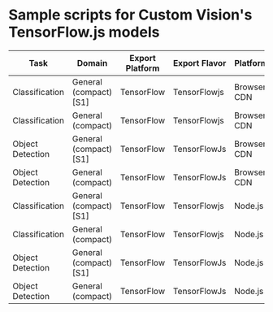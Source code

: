 # Sample scripts for Custom Vision's TensorFlow.js models

| Task | Domain | Export Platform | Export Flavor | Platform | Link |
| ---- | ------ | --------------- | ------------- | -------- | ---- |
| Classification | General (compact) [S1] | TensorFlow | TensorFlowjs | Browser, CDN | [README](classification) |
| Classification | General (compact) | TensorFlow | TensorFlowjs | Browser, CDN | [README](classification) |
| Object Detection | General (compact) [S1] | TensorFlow | TensorFlowJs | Browser, CDN | [README](objectdetection) |
| Object Detection | General (compact) | TensorFlow | TensorFlowJs | Browser, CDN | [README](objectdetection) |
| Classification | General (compact) [S1] | TensorFlow | TensorFlowjs | Node.js | [README](classification_nodejs) |
| Classification | General (compact) | TensorFlow | TensorFlowjs | Node.js | [README](classification_nodejs) |
| Object Detection | General (compact) [S1] | TensorFlow | TensorFlowJs | Node.js | [README](objectdetection_nodejs) |
| Object Detection | General (compact) | TensorFlow | TensorFlowJs | Node.js | [README](objectdetection_nodejs) |
